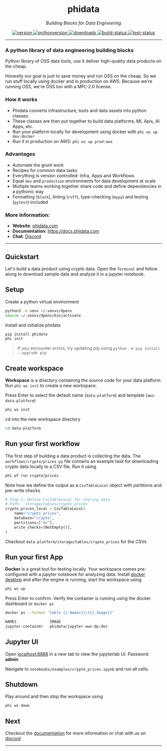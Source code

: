 <h1 align="center">
  phidata
</h1>
<p align="center">
    <em>Building Blocks for Data Engineering</em>
</p>

<p align="center">
<a href="https://python.org/pypi/phidata" target="_blank">
    <img src="https://img.shields.io/pypi/v/phidata?color=blue&label=version" alt="version">
</a>
<a href="https://github.com/phidatahq/phidata" target="_blank">
    <img src="https://img.shields.io/badge/python->=3.7-blue" alt="pythonversion">
</a>
<a href="https://github.com/phidatahq/phidata" target="_blank">
    <img src="https://pepy.tech/badge/phidata" alt="downloads">
</a>
<a href="https://github.com/phidatahq/phidata/actions/workflows/build.yml" target="_blank">
    <img src="https://github.com/phidatahq/phidata/actions/workflows/build.yml/badge.svg" alt="build-status">
</a>
<a href="https://github.com/phidatahq/phidata/actions/workflows/test.yml" target="_blank">
    <img src="https://github.com/phidatahq/phidata/actions/workflows/test.yml/badge.svg" alt="test-status">
</a>
</p>

---

### **A python library of data engineering building blocks**

Python library of OSS data tools, use it deliver high-quality data products on the cheap.

Honestly our goal is just to save money and run OSS on the cheap. So we run stuff locally using docker and in production on AWS. Because we're running OSS, we're OSS too with a MPL-2.0 license.

### How it works

- Phidata converts infrastructure, tools and data assets into python classes.
- These classes are then put together to build data platforms, ML Apis, AI Apps, etc.
- Run your platform locally for development using docker with `phi ws up dev:docker`
- Run it in production on AWS: `phi ws up prod:aws`

### Advantages

- Automate the grunt work
- Recipes for common data tasks
- Everything is version controlled: Infra, Apps and Workflows
- Equal `dev` and `production` environments for data development at scale
- Multiple teams working together share code and define dependencies in a pythonic way
- Formatting (`black`), linting (`ruff`), type-checking (`mypy`) and testing (`pytest`) included

### More Information:

- **Website**: <a href="https://phidata.com" target="_blank">phidata.com</a>
- **Documentation**: <a href="https://docs.phidata.com" target="_blank">https://docs.phidata.com</a>
- **Chat**: <a href="https://discord.gg/4MtYHHrgA8" target="_blank">Discord</a>

---

## Quickstart

Let's build a data product using crypto data. Open the `Terminal` and follow along to download sample data and analyze it in a jupyter notebook.

## Setup

Create a python virtual environment

```bash
python3 -m venv ~/.venvs/dpenv
source ~/.venvs/dpenv/bin/activate
```

Install and initialize phidata

```bash
pip install phidata
phi init
```

> If you encounter errors, try updating pip using `python -m pip install --upgrade pip`

## Create workspace

**Workspace** is a directory containing the source code for your data platform. Run `phi ws init` to create a new workspace.

Press Enter to select the default name (`data-platform`) and template (`aws-data-platform`)

```bash
phi ws init
```

cd into the new workspace directory

```bash
cd data-platform
```

## Run your first workflow

The first step of building a data product is collecting the data. The `workflows/crypto/prices.py` file contains an example task for downloading crypto data locally to a CSV file. Run it using

```bash
phi wf run crypto/prices
```

Note how we define the output as a `CsvTableLocal` object with partitions and pre-write checks

```python
# Step 1: Define CsvTableLocal for storing data
# Path: `storage/tables/crypto_prices`
crypto_prices_local = CsvTableLocal(
    name="crypto_prices",
    database="crypto",
    partitions=["ds"],
    write_checks=[NotEmpty()],
)
```

Checkout `data-platform/storage/tables/crypto_prices` for the CSVs

## Run your first App

**Docker** is a great tool for testing locally. Your workspace comes pre-configured with a jupyter notebook for analyzing data. Install [docker desktop](https://docs.docker.com/desktop/install/mac-install/) and after the engine is running, start the workspace using

```bash
phi ws up
```

Press Enter to confirm. Verify the container is running using the docker dashboard or `docker ps`

```bash
docker ps --format 'table {{.Names}}\t{{.Image}}'

NAMES               IMAGE
jupyter-container   phidata/jupyter-aws-dp:dev
```

## Jupyter UI

Open [localhost:8888](http://localhost:8888) in a new tab to view the jupyterlab UI. Password: **admin**

Navigate to `notebooks/examples/crypto_prices.ipynb` and run all cells.

## Shutdown

Play around and then stop the workspace using


```bash
phi ws down
```


## Next

Checkout the [documentation](https://docs.phidata.com) for more information or chat with us on [discord](https://discord.gg/4MtYHHrgA8)

---
